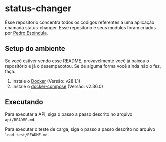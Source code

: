 # status-changer

Esse repositorio concentra todos os codigos referentes a uma aplicação chamada status-changer. Esse repositorio e seus modulos foram criados por [Pedro Espíndula](https://espindula.me).

## Setup do ambiente

Se você estiver vendo esse README, provavelmente você já baixou o repositório e já o desempacotou. Se de alguma forma você ainda não o fez, faça.

1. Instale o [Docker](https://www.docker.com/get-started/) (Versão: v28.1.1)
2. Instale o [docker-compose](https://docs.docker.com/compose/install/) (Versão: v2.36.0)

## Executando

Para executar a API, siga o passo a passo descrito no arquivo `api/README.md`.

Para executar o teste de carga, siga o passo a passo descrito no arquivo `load_test/README.md`.

